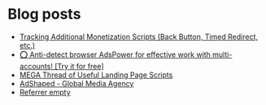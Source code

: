 # Blog posts
<!-- BLOG-POST-LIST:START -->
- [Tracking Additional Monetization Scripts &lpar;Back Button, Timed Redirect, etc.&rpar;](https://afflift.com/f/threads/tracking-additional-monetization-scripts-back-button-timed-redirect-etc.5121/)
- [⭕ Anti-detect browser AdsPower for effective work with multi-accounts! [Try it for free]](https://afflift.com/f/threads/%E2%AD%95-anti-detect-browser-adspower-for-effective-work-with-multi-accounts-try-it-for-free.8805/)
- [MEGA Thread of Useful Landing Page Scripts](https://afflift.com/f/threads/mega-thread-of-useful-landing-page-scripts.2595/)
- [AdShaped - Global Media Agency](https://afflift.com/f/threads/adshaped-global-media-agency.7136/)
- [Referrer empty](https://afflift.com/f/threads/referrer-empty.10395/)
<!-- BLOG-POST-LIST:END -->
